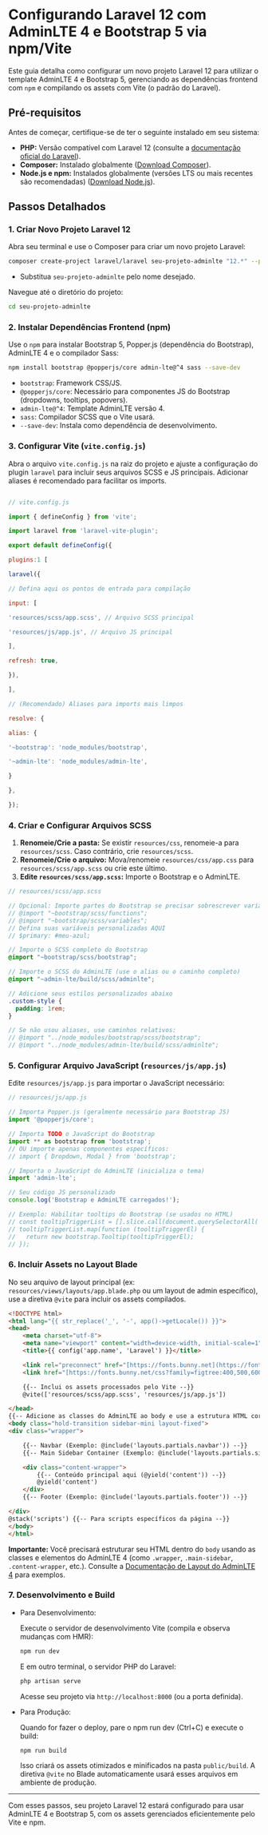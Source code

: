 # Configurando Laravel 12 com AdminLTE 4 e Bootstrap 5 via npm/Vite

Este guia detalha como configurar um novo projeto Laravel 12 para utilizar o template AdminLTE 4 e Bootstrap 5, gerenciando as dependências frontend com `npm` e compilando os assets com Vite (o padrão do Laravel).

## Pré-requisitos

Antes de começar, certifique-se de ter o seguinte instalado em seu sistema:

* **PHP:** Versão compatível com Laravel 12 (consulte a [documentação oficial do Laravel](https://laravel.com/docs/12.x/releases#support-policy)).
* **Composer:** Instalado globalmente ([Download Composer](https://getcomposer.org/download/)).
* **Node.js e npm:** Instalados globalmente (versões LTS ou mais recentes são recomendadas) ([Download Node.js](https://nodejs.org/)).

## Passos Detalhados

### 1. Criar Novo Projeto Laravel 12

Abra seu terminal e use o Composer para criar um novo projeto Laravel:

```bash
composer create-project laravel/laravel seu-projeto-adminlte "12.*" --prefer-dist

```

-   Substitua `seu-projeto-adminlte` pelo nome desejado.

Navegue até o diretório do projeto:


```Bash
cd seu-projeto-adminlte

```

### 2. Instalar Dependências Frontend (npm)

Use o `npm` para instalar Bootstrap 5, Popper.js (dependência do Bootstrap), AdminLTE 4 e o compilador Sass:


```Bash
npm install bootstrap @popperjs/core admin-lte@^4 sass --save-dev

```

-   `bootstrap`: Framework CSS/JS.
-   `@popperjs/core`: Necessário para componentes JS do Bootstrap (dropdowns, tooltips, popovers).
-   `admin-lte@^4`: Template AdminLTE versão 4.
-   `sass`: Compilador SCSS que o Vite usará.
-   `--save-dev`: Instala como dependência de desenvolvimento.

### 3. Configurar Vite (`vite.config.js`)

Abra o arquivo `vite.config.js` na raiz do projeto e ajuste a configuração do plugin `laravel` para incluir seus arquivos SCSS e JS principais. Adicionar aliases é recomendado para facilitar os imports.

```javascript

// vite.config.js

import { defineConfig } from 'vite';

import laravel from 'laravel-vite-plugin';

export default defineConfig({

plugins:1 [

laravel({

// Defina aqui os pontos de entrada para compilação

input: [

'resources/scss/app.scss', // Arquivo SCSS principal

'resources/js/app.js', // Arquivo JS principal

],

refresh: true,

}),

],

// (Recomendado) Aliases para imports mais limpos

resolve: {

alias: {

'~bootstrap': 'node_modules/bootstrap',

'~admin-lte': 'node_modules/admin-lte',

}

},

});

```

### 4\. Criar e Configurar Arquivos SCSS

1.  **Renomeie/Crie a pasta:** Se existir `resources/css`, renomeie-a para `resources/scss`. Caso contrário, crie `resources/scss`.
2.  **Renomeie/Crie o arquivo:** Mova/renomeie `resources/css/app.css` para `resources/scss/app.scss` ou crie este último.
3.  **Edite `resources/scss/app.scss`:** Importe o Bootstrap e o AdminLTE.

<!-- end list -->

```scss
// resources/scss/app.scss

// Opcional: Importe partes do Bootstrap se precisar sobrescrever variáveis SCSS
// @import "~bootstrap/scss/functions";
// @import "~bootstrap/scss/variables";
// Defina suas variáveis personalizadas AQUI
// $primary: #meu-azul;

// Importe o SCSS completo do Bootstrap
@import "~bootstrap/scss/bootstrap";

// Importe o SCSS do AdminLTE (use o alias ou o caminho completo)
@import "~admin-lte/build/scss/adminlte";

// Adicione seus estilos personalizados abaixo
.custom-style {
  padding: 1rem;
}

// Se não usou aliases, use caminhos relativos:
// @import "../node_modules/bootstrap/scss/bootstrap";
// @import "../node_modules/admin-lte/build/scss/adminlte";

```

### 5. Configurar Arquivo JavaScript (`resources/js/app.js`)

Edite `resources/js/app.js` para importar o JavaScript necessário:


```JavaScript
// resources/js/app.js

// Importa Popper.js (geralmente necessário para Bootstrap JS)
import '@popperjs/core';

// Importa TODO o JavaScript do Bootstrap
import ** as bootstrap from 'bootstrap';
// OU importe apenas componentes específicos:
// import { Dropdown, Modal } from 'bootstrap';

// Importa o JavaScript do AdminLTE (inicializa o tema)
import 'admin-lte';

// Seu código JS personalizado
console.log('Bootstrap e AdminLTE carregados!');

// Exemplo: Habilitar tooltips do Bootstrap (se usados no HTML)
// const tooltipTriggerList = [].slice.call(document.querySelectorAll('[data-bs-toggle="tooltip"]'));
// tooltipTriggerList.map(function (tooltipTriggerEl) {
//   return new bootstrap.Tooltip(tooltipTriggerEl);
// });

```

### 6. Incluir Assets no Layout Blade

No seu arquivo de layout principal (ex: `resources/views/layouts/app.blade.php` ou um layout de admin específico), use a diretiva `@vite` para incluir os assets compilados.


```HTML
<!DOCTYPE html>
<html lang="{{ str_replace('_', '-', app()->getLocale()) }}">
<head>
    <meta charset="utf-8">
    <meta name="viewport" content="width=device-width, initial-scale=1">
    <title>{{ config('app.name', 'Laravel') }}</title>

    <link rel="preconnect" href="[https://fonts.bunny.net](https://fonts.bunny.net)">
    <link href="[https://fonts.bunny.net/css?family=figtree:400,500,600&display=swap](https://fonts.bunny.net/css?family=figtree:400,500,600&display=swap)" rel="stylesheet" />

    {{-- Inclui os assets processados pelo Vite --}}
    @vite(['resources/scss/app.scss', 'resources/js/app.js'])

</head>
{{-- Adicione as classes do AdminLTE ao body e use a estrutura HTML correta --}}
<body class="hold-transition sidebar-mini layout-fixed">
<div class="wrapper">

    {{-- Navbar (Exemplo: @include('layouts.partials.navbar')) --}}
    {{-- Main Sidebar Container (Exemplo: @include('layouts.partials.sidebar')) --}}

    <div class="content-wrapper">
        {{-- Conteúdo principal aqui (@yield('content')) --}}
        @yield('content')
    </div>
    {{-- Footer (Exemplo: @include('layouts.partials.footer')) --}}

</div>
@stack('scripts') {{-- Para scripts específicos da página --}}
</body>
</html>

```

**Importante:** Você precisará estruturar seu HTML dentro do `body` usando as classes e elementos do AdminLTE 4 (como `.wrapper`, `.main-sidebar`, `.content-wrapper`, etc.). Consulte a [Documentação de Layout do AdminLTE 4](https://www.google.com/search?q=https://adminlte.io/docs/4/html/layout.html) para exemplos.

### 7. Desenvolvimento e Build

-   Para Desenvolvimento:
    
    Execute o servidor de desenvolvimento Vite (compila e observa mudanças com HMR):
    
    
    
    ```Bash
    npm run dev
    
    ```
    
    E em outro terminal, o servidor PHP do Laravel:
    
    
    
    ```Bash
    php artisan serve
    
    ```
    
    Acesse seu projeto via `http://localhost:8000` (ou a porta definida).
    
-   Para Produção:
    
    Quando for fazer o deploy, pare o npm run dev (Ctrl+C) e execute o build:
    
    
    
    ```Bash
    npm run build
    
    ```
    
    Isso criará os assets otimizados e minificados na pasta `public/build`. A diretiva `@vite` no Blade automaticamente usará esses arquivos em ambiente de produção.
    

----------

Com esses passos, seu projeto Laravel 12 estará configurado para usar AdminLTE 4 e Bootstrap 5, com os assets gerenciados eficientemente pelo Vite e npm.
